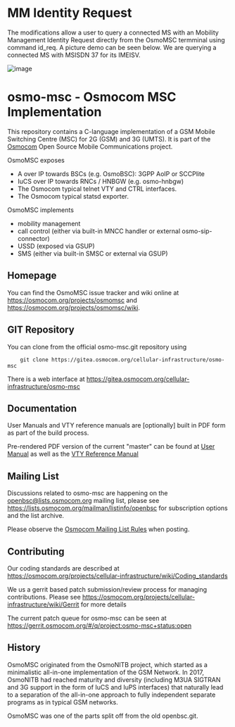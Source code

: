 MM Identity Request
===================
The modifications allow a user to query a connected MS with an Mobility Management Identity Request directly from the OsmoMSC termminal using command id_req.
A picture demo can be seen below. We are querying a connected MS with MSISDN 37 for its IMEISV.

![image](https://github.com/user-attachments/assets/12764dd4-2155-484f-ace9-e0cac8d351ad)



osmo-msc - Osmocom MSC Implementation
=====================================

This repository contains a C-language implementation of a GSM Mobile Switching
Centre (MSC) for 2G (GSM) and 3G (UMTS).  It is part of the
[Osmocom](https://osmocom.org/) Open Source Mobile Communications
project.

OsmoMSC exposes
 * A over IP towards BSCs (e.g. OsmoBSC): 3GPP AoIP or SCCPlite
 * IuCS over IP towards RNCs / HNBGW (e.g. osmo-hnbgw)
 * The Osmocom typical telnet VTY and CTRL interfaces.
 * The Osmocom typical statsd exporter.

OsmoMSC implements
 * mobility management
 * call control (either via built-in MNCC handler or external osmo-sip-connector)
 * USSD (exposed via GSUP)
 * SMS (either via built-in SMSC or external via GSUP)

Homepage
--------

You can find the OsmoMSC issue tracker and wiki online at
<https://osmocom.org/projects/osmomsc> and <https://osmocom.org/projects/osmomsc/wiki>.


GIT Repository
--------------

You can clone from the official osmo-msc.git repository using

        git clone https://gitea.osmocom.org/cellular-infrastructure/osmo-msc

There is a web interface at <https://gitea.osmocom.org/cellular-infrastructure/osmo-msc>


Documentation
-------------

User Manuals and VTY reference manuals are [optionally] built in PDF form
as part of the build process.

Pre-rendered PDF version of the current "master" can be found at
[User Manual](https://ftp.osmocom.org/docs/latest/osmomsc-usermanual.pdf)
as well as the [VTY Reference Manual](https://ftp.osmocom.org/docs/latest/osmomsc-vty-reference.pdf)


Mailing List
------------

Discussions related to osmo-msc are happening on the
openbsc@lists.osmocom.org mailing list, please see
<https://lists.osmocom.org/mailman/listinfo/openbsc> for subscription
options and the list archive.

Please observe the [Osmocom Mailing List
Rules](https://osmocom.org/projects/cellular-infrastructure/wiki/Mailing_List_Rules)
when posting.

Contributing
------------

Our coding standards are described at
<https://osmocom.org/projects/cellular-infrastructure/wiki/Coding_standards>

We us a gerrit based patch submission/review process for managing
contributions.  Please see
<https://osmocom.org/projects/cellular-infrastructure/wiki/Gerrit> for
more details

The current patch queue for osmo-msc can be seen at
<https://gerrit.osmocom.org/#/q/project:osmo-msc+status:open>


History
-------

OsmoMSC originated from the OsmoNITB project, which started as a minimalistic
all-in-one implementation of the GSM Network. In 2017, OsmoNITB had reached
maturity and diversity (including M3UA SIGTRAN and 3G support in the form of
IuCS and IuPS interfaces) that naturally lead to a separation of the all-in-one
approach to fully independent separate programs as in typical GSM networks.

OsmoMSC was one of the parts split off from the old openbsc.git.
